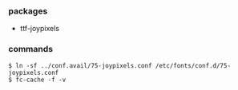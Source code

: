 ### packages

- ttf-joypixels

### commands

    $ ln -sf ../conf.avail/75-joypixels.conf /etc/fonts/conf.d/75-joypixels.conf
    $ fc-cache -f -v
